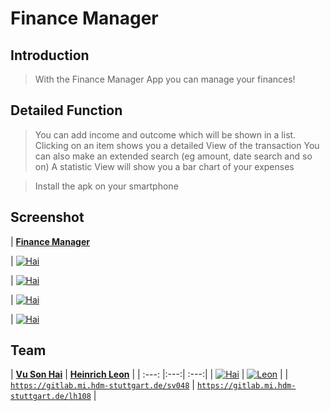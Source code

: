 # Finance Manager

## Introduction

> With the Finance Manager App you can manage your finances!

## Detailed Function

>You can add income and outcome which will be shown in a list.
>Clicking on an item shows you a detailed View of the transaction
>You can also make an extended search (eg amount, date search and so on)
>A statistic View will show you a bar chart of your expenses

> Install the apk on your smartphone

## Screenshot

| <a href="https://gitlab.com/haidepzai/finance-manager-android" target="_blank">**Finance Manager**</a>


| [![Hai](https://i.ibb.co/YWyRH65/1.png)](https://gitlab.com/haidepzai/finance-manager-android)

| [![Hai](https://i.ibb.co/1n1ty2M/2.png)](https://gitlab.com/haidepzai/finance-manager-android)

| [![Hai](https://i.ibb.co/X7RxcV3/3.png)](https://gitlab.com/haidepzai/finance-manager-android)

| [![Hai](https://i.ibb.co/y6bN2YB/4.png)](https://gitlab.com/haidepzai/finance-manager-android)

## Team

| <a href="https://gitlab.mi.hdm-stuttgart.de/sv048" target="_blank">**Vu Son Hai**</a> | <a href="https://gitlab.mi.hdm-stuttgart.de/lh108" target="_blank">**Heinrich Leon**</a> |
| :---: |:---:| :---:|
| [![Hai](https://gitlab.mi.hdm-stuttgart.de/uploads/-/system/user/avatar/1055/avatar.png?width=400)](https://gitlab.mi.hdm-stuttgart.de/sv048)    | [![Leon](https://gitlab.mi.hdm-stuttgart.de/uploads/-/system/user/avatar/1210/avatar.png?width=400)](https://gitlab.mi.hdm-stuttgart.de/lh108) | 
| <a href="https://gitlab.mi.hdm-stuttgart.de/sv048" target="_blank">`https://gitlab.mi.hdm-stuttgart.de/sv048`</a> | <a href="https://gitlab.mi.hdm-stuttgart.de/lh108" target="_blank">`https://gitlab.mi.hdm-stuttgart.de/lh108`</a> |
